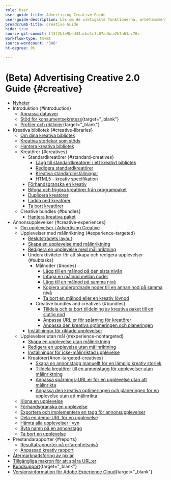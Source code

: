 ```yaml
---
role: User
user-guide-title: Advertising Creative Guide
user-guide-description: Läs om de viktigaste funktionerna, arbetsmomenten, inställningarna och andra resurser som krävs för att använda Advertising Creative.
breadcrumb-title: Creative Guide
hide: true
source-git-commit: f13f2b3e9bed34acbe1c3c07adbca2b7a61ac76c
workflow-type: tm+mt
source-wordcount: '306'
ht-degree: 0%

---
```



# (Beta) Advertising Creative 2.0 Guide {#creative}

+ [Nyheter](/help/creative/home.md)
+ Introduktion {#introduction}
   + [Anpassa datavyer](/help/creative/introduction/customize-data-views.md)
   + [Stöd för konsumentsekretess](https://experienceleague.adobe.com/docs/advertising/privacy/home.html){target="_blank"}<!-- This is a duplicate link to this file, so using an absolute link here instead of a relative link. Github doesn't allow duplicate links via relative links. -->
   + [Profiler och riktlinjer](https://experienceleague.adobe.com/docs/advertising/privacy/home.html){target="_blank"}<!-- This is a duplicate link to this file, so using an absolute link here instead of a relative link. Github doesn't allow duplicate links via relative links. -->
+ Kreativa bibliotek {#creative-libraries}
   + [Om dina kreativa bibliotek](/help/creative/creative-libraries/creative-libraries-about.md)
   + [Kreativa storlekar som stöds](/help/creative/creative-libraries/creative-sizes.md)
   + [Hantera kreativa bibliotek](/help/creative/creative-libraries/creative-library-manage.md)
   + Kreatörer {#creatives}
      + Standardkreatörer {#standard-creatives}
         + [Lägg till standardkreatörer i ett kreativt bibliotek](/help/creative/creative-libraries/creative-add-standard.md)
         + [Redigera standardkreatörer](/help/creative/creative-libraries/creative-edit-standard.md)
         + [Kreativa standardinställningar](/help/creative/creative-libraries/creative-settings-standard.md)
         + [HTML5 - kreativ specifikation](/help/creative/creative-libraries/html5-creative-specification.md)
      + [Förhandsgranska en kreativ](/help/creative/creative-libraries/creative-preview.md)
      + [Bifoga och frigöra kreatörer från programpaket](/help/creative/creative-libraries/creative-attach-detach-bundles.md)
      + [Duplicera kreatörer](/help/creative/creative-libraries/creative-duplicate.md)
      + [Ladda ned kreatörer](/help/creative/creative-libraries/creative-download.md)
      + [Ta bort kreatörer](/help/creative/creative-libraries/creative-delete.md)
   + Creative bundles {#bundles}
      + [Hantera kreativa paket](/help/creative/creative-libraries/bundle-manage.md)
+ Annonsupplevelser {#creative-experiences}
   + [Om upplevelser i Advertising Creative](/help/creative/experiences/experience-about.md)
   + Upplevelser med målinriktning {#experience-targeted}
      + [Beslutsträdets layout](/help/creative/experiences/experience-decision-tree.md)
      + [Skapa en upplevelse med målinriktning](/help/creative/experiences/experience-create-targeting.md)
      + [Redigera en upplevelse med målinriktning](/help/creative/experiences/experience-edit-targeting.md)
      + Underaktiviteter för att skapa och redigera upplevelser {#subtasks}
         + Målnoder {#nodes}
            + [Lägg till en målnod på den sista nivån](/help/creative/experiences/experience-target-node-add-final.md)
            + [Infoga en målnod mellan noder](/help/creative/experiences/experience-target-node-add-inner.md)
            + [Lägg till en målnod på samma nivå](/help/creative/experiences/experience-target-node-add-sibling.md)
            + [Kopiera underordnade noder till en annan nod på samma nivå](/help/creative/experiences/experience-target-node-copy.md)
            + [Ta bort en målnod eller en kreativ lövnod](/help/creative/experiences/experience-target-node-delete.md)
         + Creative bundles and creatives {#bundles}
            + [Tilldela och ta bort tilldelning av kreativa paket till en slutlig nod](/help/creative/experiences/experience-assign-creative-bundles.md)
            + [Anpassa URL:er för spårning för kreatörer](/help/creative/experiences/experience-tracking-urls-targeting.md)
            + [Anpassa den kreativa optimeringen och planeringen](/help/creative/experiences/experience-optimization-scheduling-targeting.md)
      + [Inställningar för riktade upplevelser](/help/creative/experiences/experience-settings-targeting.md)
   + Upplevelser utan mål {#experience-nontargeted}
      + [Skapa en upplevelse utan målinriktning](/help/creative/experiences/experience-create-no-targeting.md)
      + [Redigera en upplevelse utan målinriktning](/help/creative/experiences/experience-edit-no-targeting.md)
      + [Inställningar för icke-målinriktad upplevelse](/help/creative/experiences/experience-settings-no-targeting.md)
      + Kreatörer{#non-targeted-creatives}
         + [Skapa en annonstagg manuellt för en lämplig kreativ storlek](/help/creative/experiences/experience-tag-create-manually.md)
         + [Tilldela kreatörer till en annonstagg för upplevelser utan målinriktning](/help/creative/experiences/experience-tag-assign-creatives.md)
         + [Anpassa spårnings-URL:er för en upplevelse utan att målinrikta](/help/creative/experiences/experience-tracking-urls-no-targeting.md)
         + [Anpassa den kreativa optimeringen och planeringen för en upplevelse utan att målinrikta](/help/creative/experiences/experience-optimization-scheduling-no-targeting.md)
   + [Klona en upplevelse](/help/creative/experiences/experience-clone.md)
   + [Förhandsgranska en upplevelse](/help/creative/experiences/experience-preview.md)
   + [Exportera och implementera en tagg för annonsupplevelser](/help/creative/experiences/experience-tag-export.md)
   + [Dela en demo-URL för en upplevelse](/help/creative/experiences/experience-share-demo-url.md)
   + [Hämta alla upplevelser i vyn](/help/creative/experiences/experience-download-view.md)
   + [Byta namn på en annonstagg](/help/creative/experiences/experience-tag-rename.md)
   + [Ta bort en upplevelse](/help/creative/experiences/experience-delete.md)
+ Prestandarapporter {#reports}
   + [Resultatrapporter på erfarenhetsnivå](/help/creative/experiences/experience-performance-details.md)
   + [Anpassad kreativ rapport](/help/creative/report-custom-creative.md)
+ [Återmarknadsföring av pixlar](/help/creative/pixels/retargeting-pixel-manage.md)
+ [Tillgängliga makron för att spåra URL:er](/help/creative/creative-macros.md)
+ [Kundsupport](https://experienceleague.adobe.com/home?support-tab=home#support){target="_blank"}
+ [Versionsinformation för Adobe Experience Cloud](https://experienceleague.adobe.com/docs/release-notes/experience-cloud/current.html){target="_blank"}
